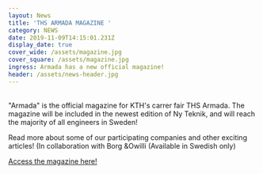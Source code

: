 ```yaml
---
layout: News
title: 'THS ARMADA MAGAZINE '
category: NEWS
date: 2019-11-09T14:15:01.231Z
display_date: true
cover_wide: /assets/magazine.jpg
cover_square: /assets/magazine.jpg
ingress: Armada has a new official magazine!
header: /assets/news-header.jpg
---
```

<br/>
"Armada" is the official magazine for KTH's carrer fair THS Armada. The magazine will be included in the newest edition of Ny Teknik, and will reach the majority of all engineers in Sweden!

Read more about some of our participating companies and other exciting articles! (In collaboration with Borg &Owilli (Available in Swedish only)

[Access the magazine here!](https://armada.businesstories.se/tidningsarkiv/)

